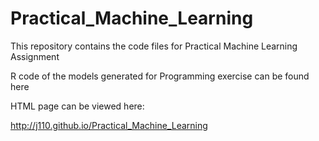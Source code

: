 Practical_Machine_Learning
==========================

This repository contains the code files for Practical Machine Learning Assignment

R code of the models generated for Programming exercise can be found here

HTML page can be viewed here:

http://j110.github.io/Practical_Machine_Learning
